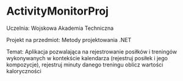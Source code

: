 # ActivityMonitorProj
Uczelnia: Wojskowa Akademia Techniczna

Projekt na przedmiot: Metody projektowania .NET

Temat: Aplikacja pozwalająca na rejestrowanie posiłków i treningów wykonywanych w kontekście kalendarza (rejestruj posiłek i jego kompozycje),
        rejestruj minuty danego treningu oblicz wartości kaloryczności
